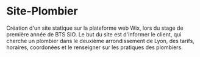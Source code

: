# Site-Plombier
Création d'un site statique sur la plateforme web Wix, lors du stage de première année de BTS SIO. Le but du site est d'informer le client, qui cherche un plombier dans le deuxième arrondissement de Lyon, des tarifs, horaires, coordonées et le renseigner sur les pratiques des plombiers.
